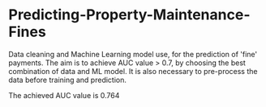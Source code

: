# Predicting-Property-Maintenance-Fines
Data cleaning and Machine Learning model use, for the prediction of 'fine' payments.
The aim is to achieve AUC value > 0.7, by choosing the best combination of data and ML model.
It is also necessary to pre-process the data before training and prediction.

The achieved AUC value is 0.764
